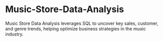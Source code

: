 # Music-Store-Data-Analysis
Music Store Data Analysis leverages SQL to uncover key sales, customer, and genre trends, helping optimize business strategies in the music industry.
